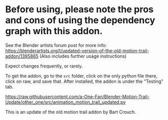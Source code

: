 # Before using, please note the pros and cons of using the dependency graph with this addon.
 See the Blender artists forum post for more info: https://blenderartists.org/t/updated-version-of-the-old-motion-trail-addon/1395865
 (Also includes further usage instructions)
 
 Expect changes frequently, or rarely.
 
 To get the addon, go to the `src` folder, click on the only python file there, click on raw, and save that.
 After installed, the addon is under the "Testing" tab.
 
 https://raw.githubusercontent.com/a-One-Fan/Blender-Motion-Trail-Update/other_one/src/animation_motion_trail_updated.py
 
  This is an update of the old motion trail addon by Bart Crouch.
